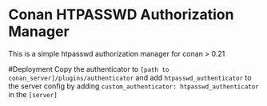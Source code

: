 # Conan HTPASSWD Authorization Manager

This is a simple htpasswd authorization manager for conan > 0.21

#Deployment
Copy the authenticator to `[path to conan_server]/plugins/authenticator` and add `htpasswd_authenticator` to the server config by adding 
`custom_authenticator: htpasswd_authenticator` in the `[server]`


